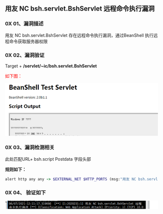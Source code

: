 ## 用友 NC bsh.servlet.BshServlet 远程命令执行漏洞

### 0X 01、漏洞描述

用友 NC bsh.servlet.BshServlet 存在远程命令执行漏洞，通过BeanShell 执行远程命令获取服务器权限

### 0X 02、漏洞验证

Target + **/servlet/~ic/bsh.servlet.BshServlet**

<font color=red >如下图：</font>

![image-20210712152546488](image/image-20210712152546488.png)

### 0X 03、漏洞检测相关

此处匹配URL+ bsh.script Postdata 字段头部

**规则如下：**

```ruby
alert http any any -> $EXTERNAL_NET $HTTP_PORTS (msg:"用友 NC bsh.servlet.BshServlet 远程命令执行漏洞"; flow:established,to_server; content:"bsh.servlet.BshServlet"; http_uri; nocase; content:"~ic"; http_uri; nocase;  pcre:"/bsh\.script/iP"; classtype:web-application-attack; sid:2020231; rev:1;)
```

### 0X 04、 验证如下

![image-20210709140253211](image/image-20210709140253211.png)

